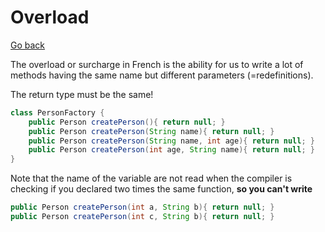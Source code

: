 # Overload

[Go back](..)

The overload or surcharge in French is the ability for
us to write a lot of methods having the same name
but different parameters (=redefinitions).

The return type must be the same!

```java
class PersonFactory {
    public Person createPerson(){ return null; }
    public Person createPerson(String name){ return null; }
    public Person createPerson(String name, int age){ return null; }
    public Person createPerson(int age, String name){ return null; }
}
```

Note that the name of the variable
are not read when the compiler is checking if you declared two
times the same function, **so you can't write**

```java
public Person createPerson(int a, String b){ return null; }
public Person createPerson(int c, String b){ return null; }
```